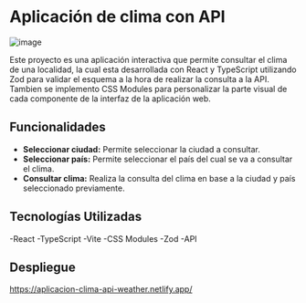 # Aplicación de clima con API

![image](https://github.com/user-attachments/assets/5a044a7e-e0bc-4104-852f-ae75194999df)



Este proyecto es una aplicación interactiva que permite consultar el clima de una localidad, la cual esta desarrollada con React y TypeScript utilizando Zod para validar el esquema a la hora de realizar la consulta a la API. Tambien se implemento CSS Modules para personalizar la parte visual de cada componente de la interfaz de la aplicación web.

## Funcionalidades
- **Seleccionar ciudad:** Permite seleccionar la ciudad a consultar.
- **Seleccionar país:** Permite seleccionar el país del cual se va a consultar el clima.
- **Consultar clima:** Realiza la consulta del clima en base a la ciudad y país seleccionado previamente.

## Tecnologías Utilizadas
-React
-TypeScript
-Vite
-CSS Modules
-Zod
-API

## Despliegue
https://aplicacion-clima-api-weather.netlify.app/
